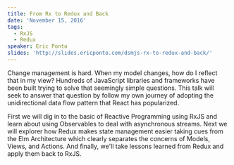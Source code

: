 ```yaml
---
title: From Rx to Redux and Back
date: 'November 15, 2016'
tags:
  - RxJS
  - Redux
speaker: Eric Ponto
slides: 'http://slides.ericponto.com/dsmjs-rx-to-redux-and-back/'
---
```




Change management is hard. When my model changes, how do I reflect that in my view? Hundreds of JavaScript libraries and frameworks have been built trying to solve that seemingly simple questions. This talk will seek to answer that question by follow my own journey of adopting the unidirectional data flow pattern that React has popularized.

First we will dig in to the basic of Reactive Programming using RxJS and learn about using Observables to deal with asynchronous streams. Next we will explorer how Redux makes state management easier taking cues from the Elm Architecture which clearly separates the concerns of Models, Views, and Actions. And finally, we'll take lessons learned from Redux and apply them back to RxJS.



